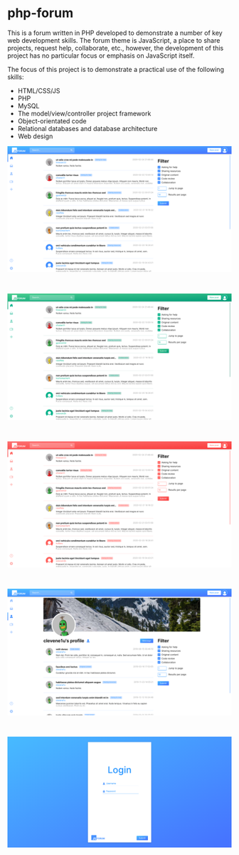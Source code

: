 # php-forum

This is a forum written in PHP developed to demonstrate a number of key web development skills. The forum theme is JavaScript, a place to share projects, request help, collaborate, etc., however, the development of this project has no particular focus or emphasis on JavaScript itself. 

The focus of this project is to demonstrate a practical use of the following skills:
* HTML/CSS/JS
* PHP
* MySQL
* The model/view/controller project framework
* Object-orientated code
* Relational databases and database architecture
* Web design

<kbd>
    <img src="https://raw.githubusercontent.com/barjoco/php-forum/master/preview_default.png">
</kbd>

&nbsp;

<kbd>
    <img src="https://raw.githubusercontent.com/barjoco/php-forum/master/preview_green.png">
</kbd>

&nbsp;

<kbd>
    <img src="https://raw.githubusercontent.com/barjoco/php-forum/master/preview_red.png">
</kbd>

&nbsp;

<kbd>
    <img src="https://raw.githubusercontent.com/barjoco/php-forum/master/preview2.png">
</kbd>

&nbsp;

<kbd>
    <img src="https://raw.githubusercontent.com/barjoco/php-forum/master/preview3.png">
</kbd>
